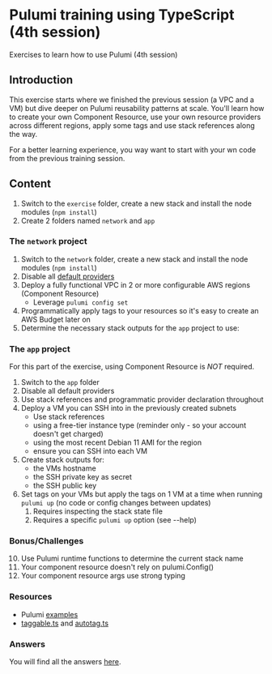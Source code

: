 # Pulumi training using TypeScript (4th session)
Exercises to learn how to use Pulumi (4th session)

## Introduction ##

This exercise starts where we finished the previous session (a VPC and a VM) but dive deeper on Pulumi reusability patterns at scale. You'll learn how to create your own Component Resource, use your own resource providers across different regions, apply some tags and use stack references along the way.

For a better learning experience, you way want to start with your wn code from the previous training session.

## Content ##

1. Switch to the `exercise` folder, create a new stack and install the node modules (`npm install`)
1. Create 2 folders named `network` and `app`

### The `network` project ###

1. Switch to the `network` folder, create a new stack and install the node modules (`npm install`)
2. Disable all [default providers](https://www.pulumi.com/blog/disable-default-providers/)
3. Deploy a fully functional VPC in 2 or more configurable AWS regions (Component Resource)
   * Leverage `pulumi config set`
4. Programmatically apply tags to your resources so it's easy to create an AWS Budget later on
5. Determine the necessary stack outputs for the `app` project to use:


### The `app` project ###

For this part of the exercise, using Component Resource is _NOT_ required.

1. Switch to the `app` folder
2. Disable all default providers
3. Use stack references and programmatic provider declaration throughout
4. Deploy a VM you can SSH into in the previously created subnets
   * Use stack references
   * using a free-tier instance type (reminder only - so your account doesn't get charged)
   * using the most recent Debian 11 AMI for the region
   * ensure you can SSH into each VM
5. Create stack outputs for:
   * the VMs hostname
   * the SSH private key as secret
   * the SSH public key
6. Set tags on your VMs but apply the tags on 1 VM at a time when running `pulumi up` (no code or config changes between updates)
   1. Requires inspecting the stack state file
   2. Requires a specific `pulumi up` option (see --help)

### Bonus/Challenges ###

10. Use Pulumi runtime functions to determine the current stack name
11. Your component resource doesn't rely on pulumi.Config()
12. Your component resource args use strong typing

### Resources ###

* Pulumi [examples](https://github.com/pulumi/examples)
* [taggable.ts](https://github.com/joeduffy/aws-tags-example/blob/master/autotag-ts/taggable.ts) and [autotag.ts](https://github.com/joeduffy/aws-tags-example/blob/master/autotag-ts/autotag.ts)

### Answers ###
You will find all the answers [here](answer/).